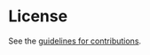 # License

See the
[guidelines for contributions](https://github.com/paul2keller/opt-out-vocab-id/blob/main/CONTRIBUTING.md).
